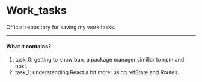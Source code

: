 # Work_tasks
Official repository for saving my work tasks.

---

#### What it contains?
1. task_0: getting to know bun, a package manager simillar to npm and npx!.
2. task_1: understanding React a bit more: using refState and Routes.
